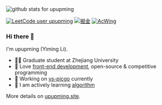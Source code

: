 <img  src="https://github-readme-stats.vercel.app/api?username=upupming&show_icons=true&icon_color=0366d6&bg_color=ffffff&hide_title=false" alt="github stats for upupming">

[![LeetCode user upupming](https://img.shields.io/badge/dynamic/json?style=flat-square&labelColor=black&color=%23ffa116&label=Solved&query=solvedOverTotal&url=https%3A%2F%2Fleetcode-badge.vercel.app%2Fapi%2Fusers%2Fupupming&logo=leetcode&logoColor=yellow)](https://leetcode.com/upupming/)
[![掘金](https://img.shields.io/badge/%E6%8E%98%E9%87%91-@upupming-blue.svg?style=flat-square&logo=Juejin)](https://juejin.cn/user/2858385964539352/posts)
[![AcWing](https://img.shields.io/badge/AcWing-@YimingLi-brightgreen.svg?style=flat-square&logo=Juejin)](https://www.acwing.com/user/myspace/index/YimingLi/)

### Hi there 👋

I'm upupming (Yiming Li).

- 👨‍🎓 Graduate student at Zhejiang University
- 🍒 Love [front-end development](https://github.com/upupming/frontend-learning-map), open-source & competitive programming
- 🍉 Working on [vs-picgo](https://github.com/PicGo/vs-picgo/) currently
- 🍋 I am actively learning [algorithm](https://github.com/upupming/algorithm)

More details on [upupming.site](https://upupming.site/).
